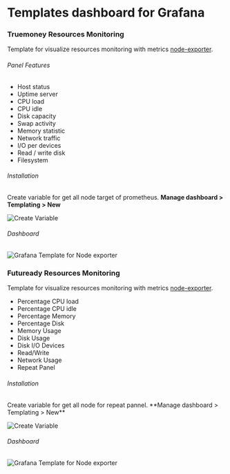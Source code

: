 # Templates dashboard for Grafana

<h3> Truemoney Resources Monitoring </h3>

Template for visualize resources monitoring with metrics [node-exporter](https://github.com/prometheus/node_exporter).

<h6> Panel Features </h6>

- Host status
- Uptime server
- CPU load 
- CPU idle 
- Disk capacity
- Swap activity
- Memory statistic
- Network traffic 
- I/O per devices
- Read / write disk
- Filesystem

<h6> Installation</h6>

Create variable for get all node target of prometheus. **Manage dashboard > Templating > New**

![Create Variable](https://4.bp.blogspot.com/-0fxB9sxdiOI/WWBNF8g-xSI/AAAAAAAAC0c/JrL59dqavUw0gvzKb2U-PlM8X44_S4qEgCLcBGAs/s1600/Grafana%2Btemplate%2Bsetup.png)

<h6> Dashboard </h6>

![Grafana Template for Node exporter](https://2.bp.blogspot.com/-2Fxhob2VVJ8/WTJGAKG3LmI/AAAAAAAACxc/j_4KXmP5zVMT0ZQ9IYeu8WQEg0dsjDPZQCPcBGAYYCw/s1600/Prometheus%2BGrafana%2BResource%2BMonitoring.png)

<h3> Futuready Resources Monitoring </h3>

Template for visualize resources monitoring with metrics [node-exporter](https://github.com/prometheus/node_exporter).

- Percentage CPU load
- Percentage CPU idle
- Percentage Memory 
- Percentage Disk
- Memory Usage
- Disk Usage
- Disk I/O Devices
- Read/Write
- Network Usage
- Repeat Panel

<h6> Installation </h6>
Create variable for get all node for repeat pannel. **Manage dashboard > Templating > New** 

![Create Variable](https://1.bp.blogspot.com/-QIfke_6C6UM/WgwIyDyN3JI/AAAAAAAADAM/IV9lOQPHhE0mHpKN2gWMqpW35I3ckZKxQCLcBGAs/s1600/Setup%2Btemplate%2Bmonitoring.PNG)

<h6> Dashboard </h6>

![Grafana Template for Node exporter](https://4.bp.blogspot.com/-6yyWTAxzmaA/WgwI1sgcUPI/AAAAAAAADAQ/xwqooD1P3CYSGcuAYcTFlOJeNmM-s24IwCLcBGAs/s1600/dimzrio-github.PNG)
